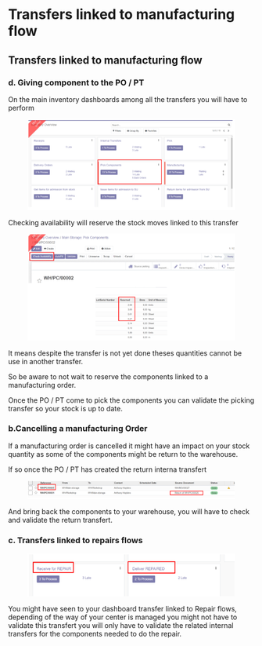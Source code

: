 # Transfers linked to manufacturing flow

## Transfers linked to manufacturing flow

### **d. Giving component to the PO / PT**

On the main inventory dashboards among all the transfers you will have to perform

<figure><img src="../../.gitbook/assets/image (75).png" alt=""><figcaption></figcaption></figure>

Checking availability will reserve the stock moves linked to this transfer

<figure><img src="../../.gitbook/assets/image (76).png" alt=""><figcaption></figcaption></figure>

It means despite the transfer is not yet done theses quantities cannot be use in another transfer.

So be aware to not wait to reserve the components linked to a manufacturing order.

Once the PO / PT come to pick the components you can validate the picking transfer so your stock is up to date.

### **b.Cancelling a manufacturing Order**

If a manufacturing order is cancelled it might have an impact on your stock quantity as some of the components might be return to the warehouse.

If so once the PO / PT has created the return interna transfert

<figure><img src="../../.gitbook/assets/image (77).png" alt=""><figcaption></figcaption></figure>

And bring back the components to your warehouse, you will have to check and validate the return transfert.

### **c. Transfers linked to repairs flows**

<figure><img src="../../.gitbook/assets/image (78).png" alt=""><figcaption></figcaption></figure>

You might have seen to your dashboard transfer linked to Repair flows, depending of the way of your center is managed you might not have to validate this transfert you will only have to validate the related internal transfers for the components needed to do the repair.



